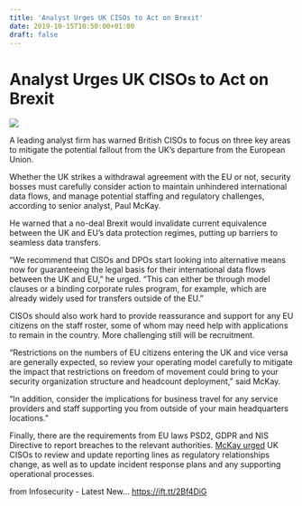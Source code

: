 ```yaml
---
title: 'Analyst Urges UK CISOs to Act on Brexit'
date: 2019-10-15T10:50:00+01:00
draft: false
---
```


Analyst Urges UK CISOs to Act on Brexit
=======================================

![](https://assets.infosecurity-magazine.com/webpage/rss/d53d8d2b-6ca3-4521-8a6f-89db846920bb.jpg)

A leading analyst firm has warned British CISOs to focus on three key areas to mitigate the potential fallout from the UK’s departure from the European Union.

Whether the UK strikes a withdrawal agreement with the EU or not, security bosses must carefully consider action to maintain unhindered international data flows, and manage potential staffing and regulatory challenges, according to senior analyst, Paul McKay.

He warned that a no-deal Brexit would invalidate current equivalence between the UK and EU’s data protection regimes, putting up barriers to seamless data transfers.

“We recommend that CISOs and DPOs start looking into alternative means now for guaranteeing the legal basis for their international data flows between the UK and EU,” he urged. “This can either be through model clauses or a binding corporate rules program, for example, which are already widely used for transfers outside of the EU.”

CISOs should also work hard to provide reassurance and support for any EU citizens on the staff roster, some of whom may need help with applications to remain in the country. More challenging still will be recruitment.

“Restrictions on the numbers of EU citizens entering the UK and vice versa are generally expected, so review your operating model carefully to mitigate the impact that restrictions on freedom of movement could bring to your security organization structure and headcount deployment,” said McKay.

“In addition, consider the implications for business travel for any service providers and staff supporting you from outside of your main headquarters locations.”

Finally, there are the requirements from EU laws PSD2, GDPR and NIS Directive to report breaches to the relevant authorities. [McKay urged](https://go.forrester.com/blogs/impact-of-brexit-for-cisos/) UK CISOs to review and update reporting lines as regulatory relationships change, as well as to update incident response plans and any supporting operational processes.

  
  
from Infosecurity - Latest New... https://ift.tt/2Bf4DiG
